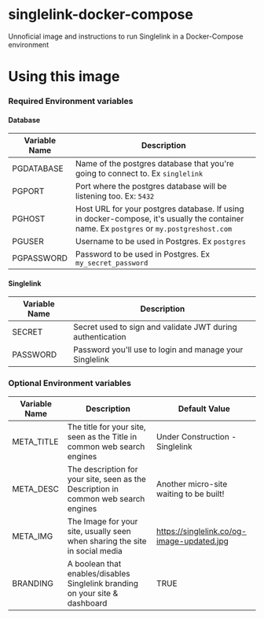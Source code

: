 # singlelink-docker-compose

Unnoficial image and instructions to run Singlelink in a Docker-Compose environment

# Using this image

### Required Environment variables

#### Database

| Variable Name | Description                                                                                                                              |
|---------------|------------------------------------------------------------------------------------------------------------------------------------------|
| PGDATABASE    | Name of the postgres database that you're going to connect to. Ex `singlelink`                                                           |
| PGPORT        | Port where the postgres database will be listening too. Ex: `5432`                                                                       |
| PGHOST        | Host URL for your postgres database. If using in docker-compose, it's usually the container name. Ex `postgres` or `my.postgreshost.com` |
| PGUSER        | Username to be used in Postgres. Ex `postgres`                                                                                           |
| PGPASSWORD    | Password to be used in Postgres. Ex `my_secret_password`                                                                                 |

#### Singlelink

| Variable Name | Description                                                |
|---------------|------------------------------------------------------------|
| SECRET        | Secret used to sign and validate JWT during authentication |
| PASSWORD      | Password you'll use to login and manage your Singlelink    |

### Optional Environment variables

| Variable Name | Description                                                                         | Default Value                              |
|---------------|-------------------------------------------------------------------------------------|--------------------------------------------|
| META_TITLE    | The title for your site, seen as the Title in common web search engines             | Under Construction - Singlelink            |
| META_DESC     | The description for your site, seen as the Description in common web search engines | Another micro-site waiting to be built!    |
| META_IMG      | The Image for your site, usually seen when sharing the site in social media         | https://singlelink.co/og-image-updated.jpg |  
| BRANDING      | A boolean that enables/disables Singlelink branding on your site & dashboard        | TRUE                                       |



